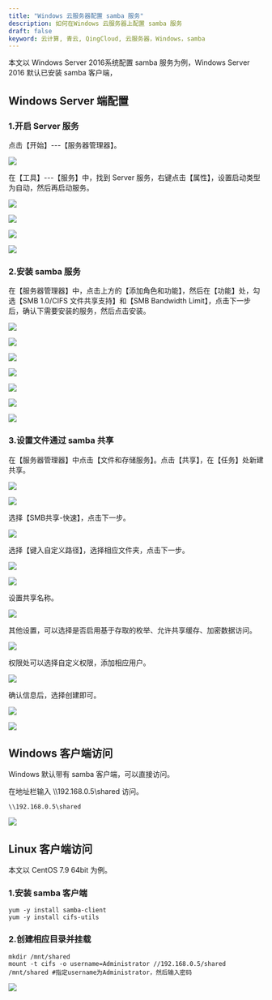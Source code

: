 ```yaml
---
title: "Windows 云服务器配置 samba 服务"
description: 如何在Windows 云服务器上配置 samba 服务
draft: false
keyword: 云计算, 青云, QingCloud, 云服务器，Windows，samba
---
```


本文以 Windows Server 2016系统配置 samba 服务为例，Windows Server 2016 默认已安装 samba 客户端，

## Windows Server 端配置

### 1.开启 Server 服务

点击【开始】---【服务器管理器】。

![](../../_images/win_samba_1.png)

在【工具】---【服务】中，找到 Server 服务，右键点击【属性】，设置启动类型为自动，然后再启动服务。

![](../../_images/win_samba_2.png)

![](../../_images/win_samba_3.png)

![](../../_images/win_samba_4.png)

![](../../_images/win_samba_5.png)

### 2.安装 samba 服务
在【服务器管理器】中，点击上方的【添加角色和功能】，然后在【功能】处，勾选【SMB 1.0/CIFS 文件共享支持】和【SMB Bandwidth Limit】，点击下一步后，确认下需要安装的服务，然后点击安装。

![](../../_images/win_samba_6.png)

![](../../_images/win_samba_7.png)

![](../../_images/win_samba_8.png)

![](../../_images/win_samba_9.png)

![](../../_images/win_samba_10.png)

![](../../_images/win_samba_11.png)

![](../../_images/win_samba_12.png)



### 3.设置文件通过 samba 共享

在【服务器管理器】中点击【文件和存储服务】。点击【共享】，在【任务】处新建共享。

![](../../_images/win_samba_13.png)

![](../../_images/win_samba_14.png)

选择【SMB共享-快速】，点击下一步。

![](../../_images/win_samba_15.png)

选择【键入自定义路径】，选择相应文件夹，点击下一步。

![](../../_images/win_samba_16.png)

![](../../_images/win_samba_17.png)

设置共享名称。

![](../../_images/win_samba_18.png)

其他设置，可以选择是否启用基于存取的枚举、允许共享缓存、加密数据访问。

![](../../_images/win_samba_19.png)

权限处可以选择自定义权限，添加相应用户。

![](../../_images/win_samba_20.png)

确认信息后，选择创建即可。

![](../../_images/win_samba_21.png)

![](../../_images/win_samba_22.png)

## Windows 客户端访问

Windows 默认带有 samba 客户端，可以直接访问。

在地址栏输入 \\\192.168.0.5\shared 访问。

```shell
\\192.168.0.5\shared
```

![](../../_images/win_samba_23.png)

## Linux 客户端访问

本文以 CentOS 7.9 64bit 为例。

### 1.安装 samba 客户端

```shell
yum -y install samba-client
yum -y install cifs-utils
```

### 2.创建相应目录并挂载

```shell
mkdir /mnt/shared
mount -t cifs -o username=Administrator //192.168.0.5/shared /mnt/shared #指定username为Administrator，然后输入密码
```

![](../../_images/win_samba_24.png)
